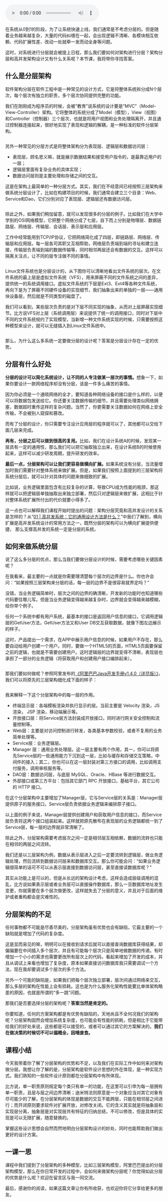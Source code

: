 <audio title="02 _ 架构分层：我们为什么一定要这么做？" src="https://static001.geekbang.org/resource/audio/c8/e4/c8e95224dfa638dac1c983f497bbe1e4.mp3" controls="controls"></audio> 
<p>在系统从0到1的阶段，为了让系统快速上线，我们通常是不考虑分层的。但是随着业务越来越复杂，大量的代码纠缠在一起，会出现逻辑不清晰、各模块相互依赖、代码扩展性差、改动一处就牵一发而动全身等问题。</p><p>这时，对系统进行分层就会被提上日程，那么我们要如何对架构进行分层？架构分层和高并发架构设计又有什么关系呢？本节课，我将带你寻找答案。</p><h2>什么是分层架构</h2><p>软件架构分层在软件工程中是一种常见的设计方式，它是将整体系统拆分成N个层次，每个层次有独立的职责，多个层次协同提供完整的功能。</p><p>我们在刚刚成为程序员的时候，会被“教育”说系统的设计要是“MVC”（Model-View-Controller）架构。它将整体的系统分成了Model（模型），View（视图）和Controller（控制器）三个层次，也就是将用户视图和业务处理隔离开，并且通过控制器连接起来，很好地实现了表现和逻辑的解耦，是一种标准的软件分层架构。</p><p><img src="https://static001.geekbang.org/resource/image/a3/a3/a3fbea25c3d39cab31826ad7e3c300a3.jpg" alt=""></p><p>另外一种常见的分层方式是将整体架构分为表现层、逻辑层和数据访问层：</p><ul>
<li>表现层，顾名思义嘛，就是展示数据结果和接受用户指令的，是最靠近用户的一层；</li>
<li>逻辑层里面有复杂业务的具体实现；</li>
<li>数据访问层则是主要处理和存储之间的交互。</li>
</ul><!-- [[[read_end]]] --><p>这是在架构上最简单的一种分层方式。其实，我们在不经意间已经按照三层架构来做系统分层设计了，比如在构建项目的时候，我们通常会建立三个目录：Web、Service和Dao，它们分别对应了表现层、逻辑层还有数据访问层。</p><p><img src="https://static001.geekbang.org/resource/image/86/25/86aa315ef6b6752dc58db69f44f82725.jpg" alt=""></p><p>除此之外，如果我们稍加留意，就可以发现很多的分层的例子。比如我们在大学中学到的OSI网络模型，它把整个网络分成了七层，自下而上分别是物理层、数据链路层、网络层、传输层、会话层、表示层和应用层。</p><p>工作中经常能用到TCP/IP协议，它把网络简化成了四层，即链路层、网络层、传输层和应用层。每一层各司其职又互相帮助，网络层负责端到端的寻址和建立连接，传输层负责端到端的数据传输等，同时相邻两层还会有数据的交互。这样可以隔离关注点，让不同的层专注做不同的事情。</p><p><img src="https://static001.geekbang.org/resource/image/40/2a/408c9e360c55765bd00b1aff80de382a.jpg" alt=""></p><p>Linux文件系统也是分层设计的，从下图你可以清晰地看出文件系统的层次。在文件系统的最上层是虚拟文件系统（VFS），用来屏蔽不同的文件系统之间的差异，提供统一的系统调用接口。虚拟文件系统的下层是Ext3、Ext4等各种文件系统，再向下是为了屏蔽不同硬件设备的实现细节，我们抽象出来的单独的一层——通用块设备层，然后就是不同类型的磁盘了。</p><p>我们可以看到，某些层次负责的是对下层不同实现的抽象，从而对上层屏蔽实现细节。比方说VFS对上层（系统调用层）来说提供了统一的调用接口，同时对下层中不同的文件系统规约了实现模型，当新增一种文件系统实现的时候，只需要按照这种模型来设计，就可以无缝插入到Linux文件系统中。</p><p><img src="https://static001.geekbang.org/resource/image/c7/88/c76a7f98b633939cd47fec24670fb188.jpg" alt=""></p><p>那么，为什么这么多系统一定要做分层的设计呢？答案是分层设计存在一定的优势。</p><h2>分层有什么好处</h2><p><strong>分层的设计可以简化系统设计，让不同的人专注做某一层次的事情。</strong>想象一下，如果你要设计一款网络程序却没有分层，该是一件多么痛苦的事情。</p><p>因为你必须是一个通晓网络的全才，要知道各种网络设备的接口是什么样的，以便可以将数据包发送给它。你还要关注数据传输的细节，并且需要处理类似网络拥塞，数据超时重传这样的复杂问题。当然了，你更需要关注数据如何在网络上安全传输，不会被别人窥探和篡改。</p><p>而有了分层的设计，你只需要专注设计应用层的程序就可以了，其他都可以交给下面几层来完成。</p><p><strong>再有，分层之后可以做到很高的复用。</strong>比如，我们在设计系统A的时候，发现某一层具有一定的通用性，那么我们可以把它抽取独立出来，在设计系统B的时候使用起来，这样可以减少研发周期，提升研发的效率。</p><p><strong>最后一点，分层架构可以让我们更容易做横向扩展。</strong>如果系统没有分层，当流量增加时我们需要针对整体系统来做扩展。但是，如果我们按照上面提到的三层架构将系统分层后，就可以针对具体的问题来做细致的扩展。</p><p>比如说，业务逻辑里面包含有比较复杂的计算，导致CPU成为性能的瓶颈，那这样就可以把逻辑层单独抽取出来独立部署，然后只对逻辑层来做扩展，这相比于针对整体系统扩展所付出的代价就要小得多了。</p><p>这一点也可以解释我们课程开始时提出的问题：架构分层究竟和高并发设计的关系是怎样的？从“<a href="https://time.geekbang.org/column/article/137323">01 | 高并发系统：它的通用设计方法是什么？</a>”中我们了解到，横向扩展是高并发系统设计的常用方法之一，既然分层的架构可以为横向扩展提供便捷， 那么支撑高并发的系统一定是分层的系统。</p><h2>如何来做系统分层</h2><p>说了这么多分层的优点，那么当我们要做分层设计的时候，需要考虑哪些关键因素呢？</p><p>在我看来，最主要的一点就是你需要理清楚每个层次的边界是什么。你也许会问：“如果按照三层架构来分层的话，每一层的边界不是很容易就界定吗？”</p><p>没错，当业务逻辑简单时，层次之间的边界的确清晰，开发新的功能时也知道哪些代码要往哪儿写。但是当业务逻辑变得越来越复杂时，边界就会变得越来越模糊，给你举个例子。</p><p>任何一个系统中都有用户系统，最基本的接口是返回用户信息的接口，它调用逻辑层的GetUser方法，GetUser方法又和User DB交互获取数据，就像下图左边展示的样子。</p><p>这时，产品提出一个需求，在APP中展示用户信息的时候，如果用户不存在，那么要自动给用户创建一个用户。同时，要做一个HTML5的页面，HTML5页面要保留之前的逻辑，也就是不需要创建用户。这时逻辑层的边界就变得不清晰，表现层也承担了一部分的业务逻辑（将获取用户和创建用户接口编排起来）。</p><p><img src="https://static001.geekbang.org/resource/image/92/17/921ab923ef3f7097450458b7d1d6a617.jpg" alt=""></p><p>那我们要如何做呢？参照阿里发布的<a href="https://yq.aliyun.com/articles/69327">《阿里巴巴Java开发手册v1.4.0（详尽版）》</a>，我们可以将原先的三层架构细化成下面的样子：</p><p><img src="https://static001.geekbang.org/resource/image/45/b1/45e6640e70d3e1eae4b45a45fefa32b1.jpg" alt=""></p><p>我来解释一下这个分层架构中的每一层的作用。</p><ul>
<li>终端显示层：各端模板渲染并执行显示的层。当前主要是 Velocity 渲染，JS 渲染， JSP 渲染，移动端展示等。</li>
<li>开放接口层：将Service层方法封装成开放接口，同时进行网关安全控制和流量控制等。</li>
<li>Web层：主要是对访问控制进行转发，各类基本参数校验，或者不复用的业务简单处理等。</li>
<li>Service层：业务逻辑层。</li>
<li>Manager 层：通用业务处理层。这一层主要有两个作用，其一，你可以将原先Service层的一些通用能力下沉到这一层，比如与缓存和存储交互策略，中间件的接入；其二，你也可以在这一层封装对第三方接口的调用，比如调用支付服务，调用审核服务等。</li>
<li>DAO层：数据访问层，与底层 MySQL、Oracle、HBase 等进行数据交互。</li>
<li>外部接口或第三方平台：包括其它部门 RPC 开放接口，基础平台，其它公司的 HTTP 接口。</li>
</ul><p>在这个分层架构中主要增加了Manager层，它与Service层的关系是：Manager层提供原子的服务接口，Service层负责依据业务逻辑来编排原子接口。</p><p>以上面的例子来说，Manager层提供创建用户和获取用户信息的接口，而Service层负责将这两个接口组装起来。这样就把原先散布在表现层的业务逻辑都统一到了Service层，每一层的边界就非常清晰了。</p><p>除此之外，分层架构需要考虑层次之间一定是相邻层互相依赖，数据的流转也只能在相邻的两层之间流转。</p><p>我们还是以三层架构为例，数据从表示层进入之后一定要流转到逻辑层，做业务逻辑处理，然后流转到数据访问层来和数据库交互。那么你可能会问：“如果业务逻辑很简单的话可不可以从表示层直接到数据访问层，甚至直接读数据库呢？”</p><p>其实从功能上是可以的，但是从长远的架构设计考虑，这样会造成层级调用的混乱，比方说如果表示层或者业务层可以直接操作数据库，那么一旦数据库地址发生变更，你就需要在多个层次做更改，这样就失去了分层的意义，并且对于后面的维护或者重构都会是灾难性的。</p><h2>分层架构的不足</h2><p>任何事物都不可能是尽善尽美的，分层架构虽有优势也会有缺陷，它最主要的一个缺陷就是增加了代码的复杂度。</p><p>这是显而易见的嘛，明明可以在接收到请求后就可以直接查询数据库获得结果，却偏偏要在中间插入多个层次，并且有可能每个层次只是简单地做数据的传递。有时增加一个小小的需求也需要更改所有层次上的代码，看起来增加了开发的成本，并且从调试上来看也增加了复杂度，原本如果直接访问数据库我只需要调试一个方法，现在我却要调试多个层次的多个方法。</p><p>另外一个可能的缺陷是，如果我们把每个层次独立部署，层次间通过网络来交互，那么多层的架构在性能上会有损耗。这也是为什么服务化架构性能要比单体架构略差的原因，也就是所谓的“多一跳”问题。</p><p>那我们是否要选择分层的架构呢？<strong>答案当然是肯定的。</strong></p><p>你要知道，任何的方案架构都是有优势有缺陷的，天地尚且不全何况我们的架构呢？分层架构固然会增加系统复杂度，也可能会有性能的损耗，但是相比于它能带给我们的好处来说，这些都是可以接受的，或者可以通过其它的方案解决的。<strong>我们在做决策的时候切不可以偏概全，因噎废食。</strong></p><h2>课程小结</h2><p>今天我带着你了解了分层架构的优势和不足，以及我们在实际工作中如何来对架构做分层。我想让你了解的是，分层架构是软件设计思想的外在体现，是一种实现方式。我们熟知的一些软件设计原则都在分层架构中有所体现。</p><p>比方说，单一职责原则规定每个类只有单一的功能，在这里可以引申为每一层拥有单一职责，且层与层之间边界清晰；迪米特法则原意是一个对象应当对其它对象有尽可能少的了解，在分层架构的体现是数据的交互不能跨层，只能在相邻层之间进行；而开闭原则要求软件对扩展开放，对修改关闭。它的含义其实就是将抽象层和实现层分离，抽象层是对实现层共有特征的归纳总结，不可以修改，但是具体的实现是可以无限扩展，随意替换的。</p><p>掌握这些设计思想会自然而然地明白分层架构设计的妙处，同时也能帮助我们做出更好的设计方案。</p><h2>一课一思</h2><p>课程中我们提到了分层架构的多种模型，比如三层架构模型，阿里巴巴提出的分层架构模型，那么在你日常开发的过程中，会如何来做架构分层呢？你觉得如此分层的优势是什么呢？欢迎在留言区与我一同交流。</p><p>最后，感谢你的阅读，如果这篇文章让你有所收获，也欢迎你将它分享给更多的朋友。</p>